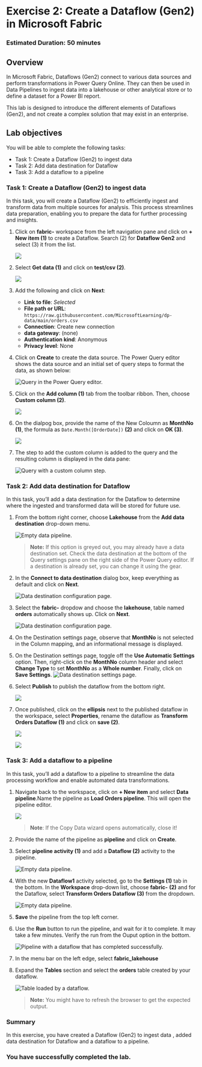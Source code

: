 # Exercise 2: Create a Dataflow (Gen2) in Microsoft Fabric

### Estimated Duration: 50 minutes

## Overview

In Microsoft Fabric, Dataflows (Gen2) connect to various data sources and perform transformations in Power Query Online. They can then be used in Data Pipelines to ingest data into a lakehouse or other analytical store or to define a dataset for a Power BI report.

This lab is designed to introduce the different elements of Dataflows (Gen2), and not create a complex solution that may exist in an enterprise.

## Lab objectives

You will be able to complete the following tasks:

- Task 1: Create a Dataflow (Gen2) to ingest data
- Task 2: Add data destination for Dataflow
- Task 3: Add a dataflow to a pipeline

### Task 1: Create a Dataflow (Gen2) to ingest data

In this task, you will create a Dataflow (Gen2) to efficiently ingest and transform data from multiple sources for analysis. This process streamlines data preparation, enabling you to prepare the data for further processing and insights.

1. Click on **fabric-<inject key="DeploymentID" enableCopy="false"/>** workspace from the left navigation pane and click on **+ New item (1)** to create a Dataflow. Search (2) for **Dataflow Gen2** and select (3) it from the list.

    ![](./Images/ap2-1.png)

1. Select **Get data (1)** and click on **test/csv (2)**.

    ![](./Images/ap15.png)

1. Add the following and click on **Next**:

    - **Link to file**: *Selected*
    - **File path or URL**: `https://raw.githubusercontent.com/MicrosoftLearning/dp-data/main/orders.csv`
    - **Connection**: Create new connection
    - **data gateway**: (none)
    - **Authentication kind**: Anonymous
    - **Privacy level**: None

1. Click on **Create** to create the data source. The Power Query editor shows the data source and an initial set of query steps to format the data, as shown below:

   ![Query in the Power Query editor.](./Images/fabric23.png)

1. Click on the **Add column (1)** tab from the toolbar ribbon. Then, choose **Custom column (2)**.

    ![](./Images/ap16.png)

1. On the dialpog box, provide the name of the New Coloumn as **MonthNo (1)**, the formula as `Date.Month([OrderDate])` **(2)** and click on **OK (3)**.

    ![](./Images/ap2-2.png)

1. The step to add the custom column is added to the query and the resulting column is displayed in the data pane:

   ![Query with a custom column step.](./Images/lak4.png)

### Task 2: Add data destination for Dataflow

In this task, you’ll add a data destination for the Dataflow to determine where the ingested and transformed data will be stored for future use.

1. From the bottom right corner, choose **Lakehouse** from the **Add data destination** drop-down menu.

   ![Empty data pipeline.](./Images/35.png)

   >**Note:** If this option is greyed out, you may already have a data destination set. Check the data destination at the bottom of the Query settings pane on the right side of the Power Query editor. If a destination is already set, you can change it using the gear.

2. In the **Connect to data destination** dialog box, keep everything as default and click on **Next**.

   ![Data destination configuration page.](./Images/lak1.png)

4. Select the **fabric-<inject key="DeploymentID" enableCopy="false"/>** dropdow and choose the **lakehouse**, table named **orders** automatically shows up. Click on **Next**.

   ![Data destination configuration page.](./Images/fabric26.png)

5. On the Destination settings page, observe that **MonthNo** is not selected in the Column mapping, and an informational message is displayed.
 
6. On the Destination settings page, toggle off the **Use Automatic Settings** option. Then, right-click on the **MonthNo** column header and select **Change Type** to set **MonthNo** as a **Whole number**. Finally, click on **Save Settings**.
    ![Data destination settings page.](./Images/lak2.png)

5. Select **Publish** to publish the dataflow from the bottom right.

    ![](./Images/ap17.png)

6. Once published, click on the **ellipsis** next to the published dataflow in the workspace, select **Properties**, rename the dataflow as **Transform Orders Dataflow (1)** and click on **save (2)**.

    ![](./Images/ap18.png)

    ![](./Images/ap19.png)

### Task 3: Add a dataflow to a pipeline

In this task, you’ll add a dataflow to a pipeline to streamline the data processing workflow and enable automated data transformations.

1. Navigate back to the workspace, click on **+ New item** and select **Data pipeline**.Name the pipeline as **Load Orders pipeline**. This will open the pipeline editor.

    ![](./Images/E1T3S1.png)
  
   > **Note**: If the Copy Data wizard opens automatically, close it!


2. Provide the name of the pipeline as **pipeline<inject key="DeploymentID" enableCopy="false"/>** and click on **Create**.

3. Select **pipeline activity (1)** and add a **Dataflow (2)** activity to the pipeline.

   ![Empty data pipeline.](./Images/dataflow_1.png)

4. With the new **Dataflow1** activity selected, go to the **Settings (1)** tab in the bottom. In the **Workspace** drop-down list, choose **fabric-<inject key="DeploymentID" enableCopy="false"/>**  **(2)** and for the Dataflow, select **Transform Orders Dataflow (3)** from the dropdown.

   ![Empty data pipeline.](./Images/transform.png)
   
6. **Save** the pipeline from the top left corner.

7. Use the **Run** button to run the pipeline, and wait for it to complete. It may take a few minutes. Verify the run from the Ouput option in the bottom.

   ![Pipeline with a dataflow that has completed successfully.](./Images/lak8.png)

8. In the menu bar on the left edge, select **fabric_lakehouse<inject key="DeploymentID" enableCopy="false"/>**

9. Expand the **Tables** section and select the **orders** table created by your dataflow.

   ![Table loaded by a dataflow.](./Images/orders_1.png)

   >**Note:** You might have to refresh the browser to get the expected output.

### Summary

In this exercise, you have created a Dataflow (Gen2) to ingest data , added data destination for Dataflow and a dataflow to a pipeline.

### You have successfully completed the lab.
